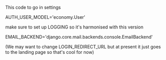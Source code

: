 This code to go in settings

AUTH_USER_MODEL='economy.User'

make sure to set up LOGGING so it's harmonised with this version

EMAIL_BACKEND='django.core.mail.backends.console.EmailBackend'

(We may want to change LOGIN_REDIRECT_URL but at present it just goes to the landing page so that's cool for now)

